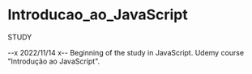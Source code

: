# Introducao_ao_JavaScript

STUDY

--x 2022/11/14 x--
Beginning of the study in JavaScript. Udemy course "Introdução ao JavaScript". 
